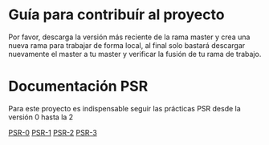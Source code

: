 # Guía para contribuír al proyecto

Por favor, descarga la versión más reciente de la rama master y crea una nueva rama para trabajar de forma local, al final solo bastará descargar nuevamente el master a tu master y verificar la fusión de tu rama de trabajo.

# Documentación PSR

Para este proyecto es indispensable seguir las prácticas PSR desde la versión 0 hasta la 2

[PSR-0](http://www.php-fig.org/psr/psr-0/es/)
[PSR-1](http://www.php-fig.org/psr/psr-1/es/)
[PSR-2](http://www.php-fig.org/psr/psr-2/es/)
[PSR-3](http://www.php-fig.org/psr/psr-3/es/)
